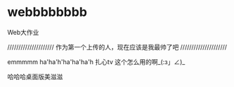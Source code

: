 ﻿# webbbbbbbb
Web大作业

/////////////////////
作为第一个上传的人，现在应该是我最帅了吧
/////////////////////

emmmmm
ha'ha'h'ha'ha'ha'h
扎心tv 这个怎么用的啊_(:з」∠)_

哈哈哈桌面版美滋滋